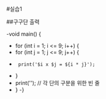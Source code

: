 #실습1

##구구단 출력

-void main() {
-  for (int i = 1; i <= 9; i++) {
-    for (int j = 1; j <= 9; j++) {
-      print('$i x $j = ${i * j}');
-    }
-    print(''); // 각 단의 구분을 위한 빈 줄
-  }
-}
